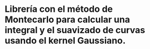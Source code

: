 # Librería con el método de Montecarlo para calcular una integral y el suavizado de curvas usando el kernel Gaussiano.